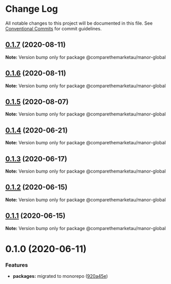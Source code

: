# Change Log

All notable changes to this project will be documented in this file.
See [Conventional Commits](https://conventionalcommits.org) for commit guidelines.

## [0.1.7](https://github.com/comparethemarketau/manor-react/compare/@comparethemarketau/manor-global@0.1.6...@comparethemarketau/manor-global@0.1.7) (2020-08-11)

**Note:** Version bump only for package @comparethemarketau/manor-global





## [0.1.6](https://github.com/comparethemarketau/manor-react/compare/@comparethemarketau/manor-global@0.1.5...@comparethemarketau/manor-global@0.1.6) (2020-08-11)

**Note:** Version bump only for package @comparethemarketau/manor-global





## [0.1.5](https://github.com/comparethemarketau/manor-react/compare/@comparethemarketau/manor-global@0.1.4...@comparethemarketau/manor-global@0.1.5) (2020-08-07)

**Note:** Version bump only for package @comparethemarketau/manor-global





## [0.1.4](https://github.com/comparethemarketau/manor-react/compare/@comparethemarketau/manor-global@0.1.3...@comparethemarketau/manor-global@0.1.4) (2020-06-21)

**Note:** Version bump only for package @comparethemarketau/manor-global





## [0.1.3](https://github.com/comparethemarketau/manor-react/compare/@comparethemarketau/manor-global@0.1.2...@comparethemarketau/manor-global@0.1.3) (2020-06-17)

**Note:** Version bump only for package @comparethemarketau/manor-global





## [0.1.2](https://github.com/comparethemarketau/manor-react/compare/@comparethemarketau/manor-global@0.1.1...@comparethemarketau/manor-global@0.1.2) (2020-06-15)

**Note:** Version bump only for package @comparethemarketau/manor-global





## [0.1.1](https://github.com/comparethemarketau/manor-react/compare/@comparethemarketau/manor-global@0.1.0...@comparethemarketau/manor-global@0.1.1) (2020-06-15)

**Note:** Version bump only for package @comparethemarketau/manor-global





# 0.1.0 (2020-06-11)


### Features

* **packages:** migrated to monorepo ([920a45e](https://github.com/comparethemarketau/manor-react/commit/920a45ec4b40a19de32f39f29693cbe1b1f314ae))
